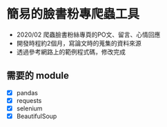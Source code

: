 # 簡易的臉書粉專爬蟲工具
- 2020/02 爬蟲臉書粉絲專頁的PO文、留言、心情回應
- 開發時程約2個月，寫論文時的蒐集的資料來源
- 透過參考網路上的範例程式碼，修改完成
## 需要的 module
- [x] pandas 
- [x] requests
- [x] selenium
- [x] BeautifulSoup

